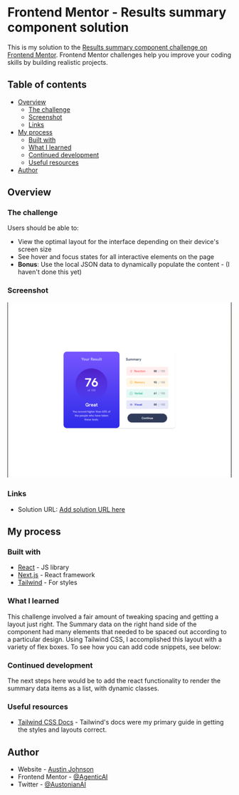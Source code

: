 # Frontend Mentor - Results summary component solution

This is my solution to the [Results summary component challenge on Frontend Mentor](https://www.frontendmentor.io/challenges/results-summary-component-CE_K6s0maV). Frontend Mentor challenges help you improve your coding skills by building realistic projects.

## Table of contents

- [Overview](#overview)
  - [The challenge](#the-challenge)
  - [Screenshot](#screenshot)
  - [Links](#links)
- [My process](#my-process)
  - [Built with](#built-with)
  - [What I learned](#what-i-learned)
  - [Continued development](#continued-development)
  - [Useful resources](#useful-resources)
- [Author](#author)

## Overview

### The challenge

Users should be able to:

- View the optimal layout for the interface depending on their device's screen size
- See hover and focus states for all interactive elements on the page
- **Bonus**: Use the local JSON data to dynamically populate the content - (I haven't done this yet)

### Screenshot

<img src="./assets/screenshot.png" width="600" alt="screenshot of my solution">

### Links

- Solution URL: [Add solution URL here](https://your-solution-url.com)

## My process

### Built with

- [React](https://reactjs.org/) - JS library
- [Next.js](https://nextjs.org/) - React framework
- [Tailwind](https://tailwindcss.com/) - For styles

### What I learned

This challenge involved a fair amount of tweaking spacing and getting a layout just right. The Summary data on the right hand side of the component had many elements that needed to be spaced out according to a particular design. Using Tailwind CSS, I accomplished this layout with a variety of flex boxes.
To see how you can add code snippets, see below:

### Continued development

The next steps here would be to add the react functionality to render the summary data items as a list, with dynamic classes.

### Useful resources

- [Tailwind CSS Docs](https://tailwindcss.com/docs/installation) - Tailwind's docs were my primary guide in getting the styles and layouts correct.

## Author

- Website - [Austin Johnson](https://www.austinjohnson.me)
- Frontend Mentor - [@AgenticAI](https://www.frontendmentor.io/profile/AgenticAI)
- Twitter - [@AustonianAI](https://twitter.com/AustonianAI)
